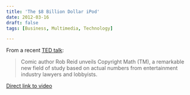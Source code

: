 ```yaml
---
title: 'The $8 Billion Dollar iPod'
date: 2012-03-16
draft: false
tags: [Business, Multimedia, Technology]

---
```


From a recent [TED talk](http://www.ted.com/):

> Comic author Rob Reid unveils Copyright Math (TM), a remarkable new field of study based on actual numbers from entertainment industry lawyers and lobbyists.

[Direct link to video](http://www.youtube.com/watch?feature=player_embedded&v=GZadCj8O1-0)